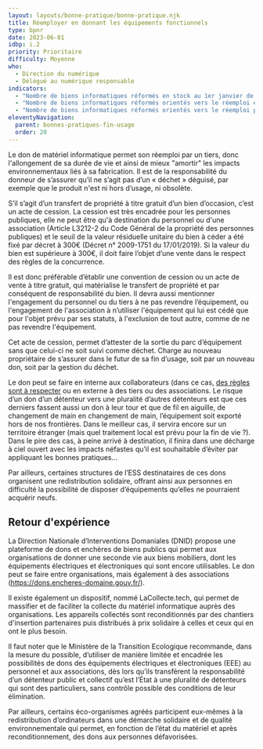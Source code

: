 ```yaml
---
layout: layouts/bonne-pratique/bonne-pratique.njk
title: Réemployer en donnant les équipements fonctionnels
type: bpnr
date: 2023-06-01
idbp: i.2
priority: Prioritaire
difficulty: Moyenne
who:
  - Direction du numérique
  - Délégué au numérique responsable
indicators:
  - "Nombre de biens informatiques réformés en stock au 1er janvier de l’année"
  - "Nombre de biens informatiques réformés orientés vers le réemploi et la réutilisation"
  - "Nombre de biens informatiques réformés orientés vers le réemploi par le don"
eleventyNavigation:
  parent: bonnes-pratiques-fin-usage
  order: 20
---
```


Le don de matériel informatique permet son réemploi par un tiers, donc l'allongement de sa durée de vie et ainsi de mieux "amortir" les impacts environnementaux liés à sa fabrication. Il est de la responsabilité du donneur de s’assurer qu’il ne s’agit pas d’un « déchet » déguisé, par exemple que le produit n'est ni hors d’usage, ni obsolète.

S’il s’agit d’un transfert de propriété à titre gratuit d’un bien d’occasion, c’est un acte de cession. La cession est très encadrée pour les personnes publiques, elle ne peut être qu'à destination du personnel ou d'une association (Article L3212-2 du Code Général de la propriété des personnes publiques) et le seuil de la valeur résiduelle unitaire du bien à céder a été fixé par décret à 300€ (Décret n° 2009-1751 du 17/01/2019). Si la valeur du bien est supérieure à 300€, il doit faire l’objet d’une vente dans le respect des règles de la concurrence. 

Il est donc préférable d’établir une convention de cession ou un acte de vente à titre gratuit, qui matérialise le transfert de propriété et par conséquent de responsabilité du bien. Il devra aussi mentionner l'engagement du personnel ou du tiers à ne pas revendre l’équipement, ou l'engagement de l'association à n’utiliser l'équipement qui lui est cédé que pour l'objet prévu par ses statuts, à l'exclusion de tout autre, comme de ne pas revendre l'équipement.

Cet acte de cession, permet d’attester de la sortie du parc d’équipement sans que celui-ci ne soit suivi comme déchet. Charge au nouveau propriétaire de s’assurer dans le futur de sa fin d’usage, soit par un nouveau don, soit par la gestion du déchet.

Le don peut se faire en interne aux collaborateurs (dans ce cas, [des règles sont à respecter](https://www.urssaf.fr/portail/home/employeur/calculer-les-cotisations/les-elements-a-prendre-en-compte/les-avantages-en-nature/les-outils-issus-des-nouvelles-t/la-remise-gratuite-par-un-employ.html) ou en externe à des tiers ou des associations. Le risque d’un don d’un détenteur vers une pluralité d’autres détenteurs est que ces derniers fassent aussi un don à leur tour et que de fil en aiguille, de changement de main en changement de main, l’équipement soit exporté hors de nos frontières. Dans le meilleur cas, il servira encore sur un territoire étranger (mais quel traitement local est prévu pour la fin de vie ?). Dans le pire des cas, à peine arrivé à destination, il finira dans une décharge à ciel ouvert avec les impacts néfastes qu’il est souhaitable d’éviter par appliquant les bonnes pratiques…

Par ailleurs, certaines structures de l’ESS destinataires de ces dons organisent une redistribution solidaire, offrant ainsi aux personnes en difficulté la possibilité de disposer d’équipements qu’elles ne pourraient acquérir neufs.

## Retour d'expérience

La Direction Nationale d’Interventions Domaniales (DNID) propose une plateforme de dons et enchères de biens publics qui permet aux organisations de donner une seconde vie aux biens mobiliers, dont les équipements électriques et électroniques qui sont encore utilisables. Le don peut se faire entre organisations, mais également à des associations (https://dons.encheres-domaine.gouv.fr/).

Il existe également un dispositif, nommé LaCollecte.tech, qui permet de massifier et de faciliter la collecte du matériel informatique auprès des organisations. Les appareils collectés sont reconditionnés par des chantiers d'insertion partenaires puis distribués à prix solidaire à celles et ceux qui en ont le plus besoin.

Il faut noter que le Ministère de la Transition Ecologique recommande, dans la mesure du possible, d’utiliser de manière limitée et encadrée les possibilités de dons des équipements électriques et électroniques (EEE) au personnel et aux associations, dès lors qu’ils transfèrent la responsabilité d’un détenteur public et collectif qu’est l’État à une pluralité de détenteurs qui sont des particuliers, sans contrôle possible des conditions de leur élimination.

Par ailleurs, certains éco-organismes agréés participent eux-mêmes à la redistribution d’ordinateurs dans une démarche solidaire et de qualité environnementale qui permet, en fonction de l’état du matériel et après reconditionnement, des dons aux personnes défavorisées.
